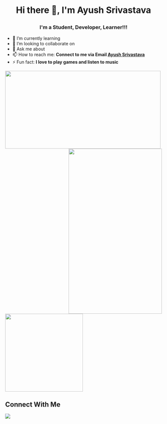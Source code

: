 # <p align="center"> Hi there 👋, I'm Ayush Srivastava </p>
</hr>

### <p align="center"> I'm a Student, Developer, Learner!!! </p>


- 🌱 I’m currently learning <b>  </b>
- 👯 I’m looking to collaborate on <b>  </b>
- 💬 Ask me about <b></b>
- 📫 How to reach me: <b>Connect to me via Email [Ayush Srivastava](mailto:1999.ayush.srivastava@gmail.com.com?subject=[GitHub]%20Source%20Han%20Sans)</b>
- ⚡ Fun fact: <b> I love to play games and listen to music </b>

<p>
    <img height=250 width = 500 src="https://github-readme-stats.vercel.app/api?username=ayushclashroyale&show_icons=true&theme=midnight-purple">
   <img height = 530 width= 300 align = right src = "https://user-images.githubusercontent.com/50004633/134461687-7281df45-15a4-47dd-8df4-15a2319d2001.gif">
  
</p>
<img height=250 src="https://github-readme-stats.vercel.app/api/top-langs/?username=ayushclashroyale&show_icons=true&theme=radical"/>


## Connect With Me

<a href="https://www.linkedin.com/in/ayush-shivaji/"><img src="https://img.icons8.com/fluent/48/000000/linkedin.png"/></a>
